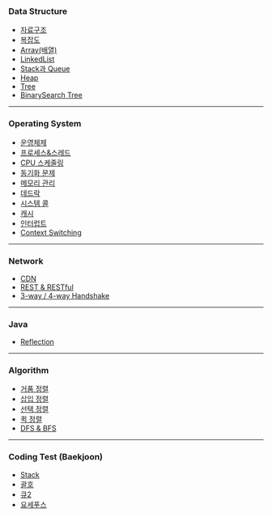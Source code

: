 ### Data Structure
- [자료구조](src/main/java/org/example/DataStructure/자료구조.md)
- [복잡도](src/main/java/org/example/DataStructure/복잡도.md)
- [Array(배열)](src/main/java/org/example/DataStructure/Array.md)
- [LinkedList](src/main/java/org/example/DataStructure/LinkedList.md)
- [Stack과 Queue](src/main/java/org/example/DataStructure/Stack과%20Queue.md)
- [Heap](src/main/java/org/example/DataStructure/Heap.md)
- [Tree](src/main/java/org/example/DataStructure/Tree.md)
- [BinarySearch Tree](src/main/java/org/example/DataStructure/BinarySearchTree.md)

---
### Operating System
- [운영체제](src/main/java/org/example/Operating%20System/운영체제.md)
- [프로세스&스레드](src/main/java/org/example/Operating%20System/프로세스&%20스레드.md)
- [CPU 스케줄링](src/main/java/org/example/Operating%20System/CPU%20스케줄링.md)
- [동기화 문제](src/main/java/org/example/Operating%20System/동기화%20문제.md)
- [메모리 관리](src/main/java/org/example/Operating%20System/메모리%20관리.md)
- [데드락](src/main/java/org/example/Operating%20System/데드락.md)
- [시스템 콜](src/main/java/org/example/Operating%20System/시스템%20콜.md)
- [캐시](src/main/java/org/example/Operating%20System/캐시.md)
- [인터럽트](src/main/java/org/example/Operating%20System/인터럽트.md)
- [Context Switching](src/main/java/org/example/Operating%20System/Context%20Switching.md)

---
### Network
- [CDN](src/main/java/org/example/Network/CDN.md)
- [REST & RESTful](src/main/java/org/example/Network/REST%20&%20RESTful.md)
- [3-way / 4-way Handshake](src/main/java/org/example/Network/3-way&4-way%20Handshake.md)

---
### Java
- [Reflection](src/main/java/org/example/Java/Reflection.md)

---
### Algorithm
- [거품 정렬](src/main/java/org/example/Algorithm/거품%20정렬(Bubble%20Sort).md)
- [삽입 정렬](src/main/java/org/example/Algorithm/삽입%20정렬(Insertion%20Sort).md)
- [선택 정렬](src/main/java/org/example/Algorithm/선택%20정렬(Selection%20Sort).md)
- [퀵 정렬](src/main/java/org/example/Algorithm/퀵%20정렬(Quick%20Sort).md)
- [DFS & BFS](src/main/java/org/example/Algorithm/DFS%20&%20BFS.md)

---
### Coding Test (Baekjoon)
- [Stack](src/main/java/org/example/Algorithm/test/StackTest.java)
- [괄호](src/main/java/org/example/Algorithm/test/ParenthesisString.java)
- [큐2](src/main/java/org/example/Algorithm/test/Queue2.java)
- [요세푸스](src/main/java/org/example/Algorithm/test/Yosepus.java)
